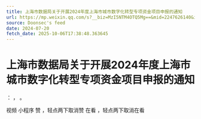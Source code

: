 ```yaml
---
title: 上海市数据局关于开展2024年度上海市城市数字化转型专项资金项目申报的通知
url: https://mp.weixin.qq.com/s?__biz=MzI5NTM4OTQ5Mg==&mid=2247626140&idx=4&sn=8ee2d10efde2dfbd183ada32908924c6
source: Doonsec's feed
date: 2024-07-20
fetch_date: 2025-10-06T17:38:48.363645
---
```


# 上海市数据局关于开展2024年度上海市城市数字化转型专项资金项目申报的通知

：
，
。

视频
小程序
赞
，轻点两下取消赞
在看
，轻点两下取消在看